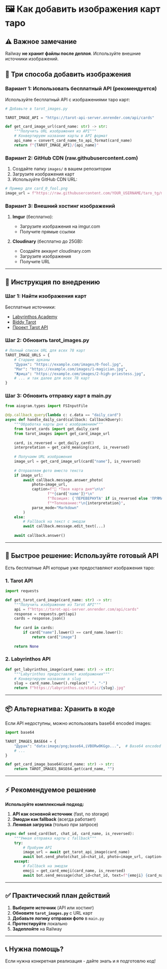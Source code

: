 # 🖼️ Как добавить изображения карт таро

## ⚠️ Важное замечание

Railway **не хранит файлы после деплоя**. Используйте внешние источники изображений.

## 🎯 Три способа добавить изображения

### Вариант 1: Использовать бесплатный API (рекомендуется)

Используйте бесплатный API с изображениями таро карт:

```python
# Добавьте в tarot_images.py

TAROT_IMAGE_API = "https://tarot-api-server.onrender.com/api/cards"

def get_card_image_url(card_name: str) -> str:
    """Получить URL изображения из API"""
    # Конвертируем название карты в API формат
    api_name = convert_card_name_to_api_format(card_name)
    return f"{TAROT_IMAGE_API}/{api_name}"
```

### Вариант 2: GitHub CDN (raw.githubusercontent.com)

1. Создайте папку `images/` в вашем репозитории
2. Загрузите изображения карт
3. Используйте GitHub CDN URL:

```python
# Пример для card_0_fool.png
image_url = f"https://raw.githubusercontent.com/YOUR_USERNAME/taro_tg/main/images/card_0_fool.png"
```

### Вариант 3: Внешний хостинг изображений

1. **Imgur** (бесплатно):
   - Загрузите изображения на imgur.com
   - Получите прямые ссылки

2. **Cloudinary** (бесплатно до 25GB):
   - Создайте аккаунт cloudinary.com
   - Загрузите изображения
   - Получите URL

---

## 📝 Инструкция по внедрению

### Шаг 1: Найти изображения карт

Бесплатные источники:
- [Labyrinthos Academy](https://labyrinthos.co/blogs/tarot-card-meanings-list)
- [Biddy Tarot](https://www.biddytarot.com/tarot-card-meanings/)
- [Проект Tarot API](https://github.com/ekelen/tarot-api)

### Шаг 2: Обновить tarot_images.py

```python
# Полный список URL для всех 78 карт
TAROT_IMAGE_URLS = {
    # Старшие арканы
    "Дурак": "https://example.com/images/0-fool.jpg",
    "Маг": "https://example.com/images/1-magician.jpg",
    "Жрица": "https://example.com/images/2-high-priestess.jpg",
    # ... и так далее для всех 78 карт
}
```

### Шаг 3: Обновить отправку карт в main.py

```python
from aiogram.types import FSInputFile

@dp.callback_query(lambda c: c.data == "daily_card")
async def handle_daily_card(callback: CallbackQuery):
    """Обработка карты дня с изображением"""
    from tarot_cards import get_daily_card
    from tarot_images import get_card_image_url
    
    card, is_reversed = get_daily_card()
    interpretation = get_card_meaning(card, is_reversed)
    
    # Получаем URL изображения
    image_url = get_card_image_url(card["name"], is_reversed)
    
    # Отправляем фото вместо текста
    if image_url:
        await callback.message.answer_photo(
            photo=image_url,
            caption=f"🌙 *Твоя карта дня*\n\n"
                   f"*{card['name']}*\n"
                   f"Позиция: {'ПЕРЕВЕРНУТА' if is_reversed else 'ПРЯМАЯ'}\n\n"
                   f"*Толкование:*\n{interpretation}",
            parse_mode="Markdown"
        )
    else:
        # Fallback на текст с эмодзи
        await callback.message.edit_text(...)
    
    await callback.answer()
```

---

## 🚀 Быстрое решение: Используйте готовый API

Есть бесплатные API которые уже предоставляют изображения таро:

### 1. Tarot API

```python
import requests

def get_tarot_card_image(card_name: str) -> str:
    """Получить изображение из Tarot API"""
    api = f"https://tarot-api-server.onrender.com/api/cards"
    response = requests.get(api)
    cards = response.json()
    
    for card in cards:
        if card["name"].lower() == card_name.lower():
            return card["image"]
    
    return None
```

### 2. Labyrinthos API

```python
def get_labyrinthos_image(card_name: str) -> str:
    """Labyrinthos предоставляет изображения"""
    # Конвертируем название в slug
    slug = card_name.lower().replace(" ", "-")
    return f"https://labyrinthos.co/static/{slug}.jpg"
```

---

## 📦 Альтернатива: Хранить в коде

Если API недоступны, можно использовать base64 encoded images:

```python
import base64

TAROT_IMAGES_BASE64 = {
    "Дурак": "data:image/png;base64,iVBORw0KGgo...",  # Base64 encoded image
    # ...
}

def get_card_image_base64(card_name: str) -> str:
    return TAROT_IMAGES_BASE64.get(card_name, "")
```

---

## ⚡ Рекомендуемое решение

**Используйте комплексный подход:**

1. **API как основной источник** (fast, no storage)
2. **Эмодзи как fallback** (всегда работает)
3. **Ленивая загрузка** (только при запросе)

```python
async def send_card(bot, chat_id, card_name, is_reversed):
    """Умная отправка карты с fallback"""
    try:
        # Пробуем API
        image_url = await get_tarot_api_image(card_name)
        await bot.send_photo(chat_id=chat_id, photo=image_url, caption=text)
    except:
        # Fallback на эмодзи
        emoji = get_card_emoji(card_name, is_reversed)
        await bot.send_message(chat_id=chat_id, text=f"{emoji} {card_name}\n{text}")
```

---

## ✅ Практический план действий

1. **Выберите источник** (API или хостинг)
2. **Обновите `tarot_images.py`** с URL карт
3. **Добавьте логику отправки фото** в `main.py`
4. **Протестируйте** локально
5. **Задеплойте** на Railway

---

## 📞 Нужна помощь?

Если нужна конкретная реализация - дайте знать и я подготовлю код!

